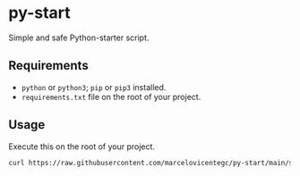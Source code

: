 # py-start

Simple and safe Python-starter script.

## Requirements

- `python` or `python3`; `pip` or `pip3` installed.
- `requirements.txt` file on the root of your project.

## Usage

Execute this on the root of your project.

```bash
curl https://raw.githubusercontent.com/marcelovicentegc/py-start/main/start.sh | sh
```
